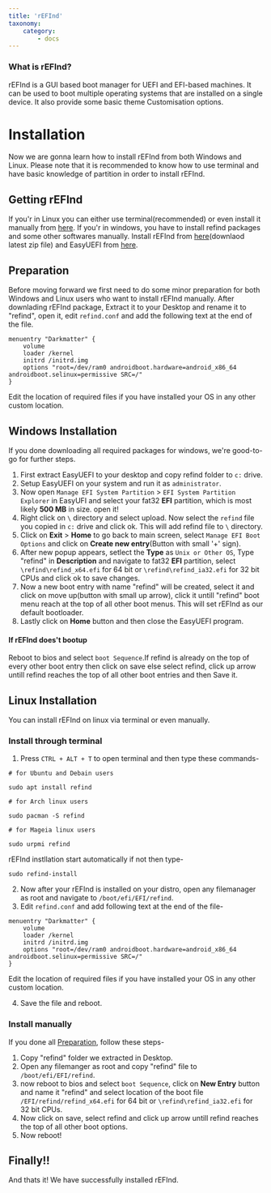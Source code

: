 ```yaml
---
title: 'rEFInd'
taxonomy:
    category:
        - docs
---
```

### What is rEFInd?
rEFInd is a GUI based boot manager for UEFI and EFI-based machines. It can be used to boot multiple operating systems that are installed on a single device. It also provide some basic theme Customisation options.


# Installation
Now we are gonna learn how to install rEFInd from both Windows and Linux. Please note that it is recommended to know how to use terminal and have basic knowledge of partition in order to install rEFInd.

## Getting rEFInd
If you'r in Linux you can either use terminal(recommended) or even install it manually from [here](https://sourceforge.net/projects/refind/files/). If you'r in windows, you have to install refind packages and some other softwares manually. Install rEFInd from [here](https://sourceforge.net/projects/refind/files/)(downlaod latest zip file) and EasyUEFI from [here](https://getintopc.com.pk/softwares/utilities/easyuefi-technician-free-download/).

## <a name="goto1">Preparation</a>
Before moving forward we first need to do some minor preparation for both Windows and Linux users who want to install rEFInd manually. After downlading rEFInd package, Extract it to your Desktop and rename it to "refind", open it, edit `refind.conf` and add the following text at the end of the file.
```
menuentry "Darkmatter" {
    volume 
    loader /kernel
    initrd /initrd.img
    options "root=/dev/ram0 androidboot.hardware=android_x86_64 androidboot.selinux=permissive SRC=/"
}
```
Edit the location of required files if you have installed your OS in any other custom location.

## Windows Installation
If you done downloading all required packages for windows, we're good-to-go for further steps.
1) First extract EasyUEFI to your desktop and copy refind folder to `c:` drive.
2) Setup EasyUEFI on your system and run it as `administrator`.
3) Now open `Manage EFI System Partition` > `EFI System Partition Explorer` in EasyUFI and select your fat32 <b>EFI</b> partition, which is most likely <b>500 MB</b> in size. open it! 
4) Right click on `\` directory and select upload. Now select the `refind` file you copied in `c:` drive and click ok. This will add refind file to `\` directory.
5) Click on <b>Exit</b> > <b>Home</b> to go back to main screen, select `Manage EFI Boot Options` and click on <b>Create new entry</b>(Button with small '+' sign).
6) After new popup appears, setlect the <b>Type</b> as `Unix or Other OS`, Type "refind" in <b>Description</b> and navigate to fat32 <b>EFI</b> partition, select `\refind\refind_x64.efi` for 64 bit or `\refind\refind_ia32.efi` for 32 bit CPUs and click ok to save changes.
7) Now a new boot entry with name "refind" will be created, select it and click on move up(button with small up arrow), click it untill "refind" boot menu reach at the top of all other boot menus. This will set rEFInd as our default bootloader.
8) Lastly click on <b>Home</b> button and then close the EasyUEFI program.

#### If rEFInd does't bootup
Reboot to bios and select `boot Sequence`.If refind is already on the top of every other boot entry then click on save else select refind, click up arrow untill refind reaches the top of all other boot entries and then Save it.

## Linux Installation
You can install rEFInd on linux via terminal or even manually.
### Install through terminal
1) Press ``CTRL + ALT + T`` to open terminal and then type these commands-
``` 
# for Ubuntu and Debain users

sudo apt install refind    

# for Arch linux users

sudo pacman -S refind

# for Mageia linux users

sudo urpmi refind

```
rEFInd instllation start automatically if not then type-
```
sudo refind-install
```
2) Now after your rEFInd is installed on your distro, open any filemanager as root and navigate to `/boot/efi/EFI/refind`.
3) Edit `refind.conf` and add following text at the end of the file-
``` 
menuentry "Darkmatter" {
    volume 
    loader /kernel
    initrd /initrd.img
    options "root=/dev/ram0 androidboot.hardware=android_x86_64 androidboot.selinux=permissive SRC=/"
}
```
Edit the location of required files if you have installed your OS in any other custom location.

4) Save the file and reboot.

### Install manually
If you done all [Preparation](#goto1), follow these steps-
1) Copy "refind" folder we extracted in Desktop.
2) Open any filemanger as root and copy "refind" file to `/boot/efi/EFI/refind`.
4) now reboot to bios and select `boot Sequence`, click on <b>New Entry</b> button and name it "refind" and select location of the boot file `/EFI/refind/refind_x64.efi` for 64 bit or `\refind\refind_ia32.efi` for 32 bit CPUs.
5) Now click on save, select refind and click up arrow untill refind reaches the top of all other boot options.
6) Now reboot!


## Finally!!
And thats it! We have successfully installed rEFInd.
